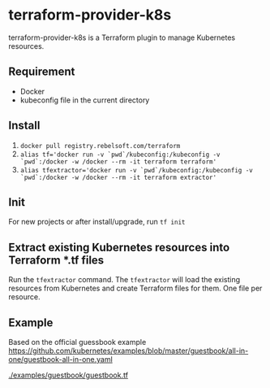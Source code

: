 # terraform-provider-k8s
terraform-provider-k8s is a Terraform plugin to manage Kubernetes resources.

## Requirement
 - Docker
 - kubeconfig file in the current directory
 
## Install
1. ```docker pull registry.rebelsoft.com/terraform```
2. ```alias tf='docker run -v `pwd`/kubeconfig:/kubeconfig -v `pwd`:/docker -w /docker --rm -it terraform terraform'```
3. ```alias tfextractor='docker run -v `pwd`/kubeconfig:/kubeconfig -v `pwd`:/docker -w /docker --rm -it terraform extractor'```


## Init
For new projects or after install/upgrade, run ```tf init```

## Extract existing Kubernetes resources into Terraform *.tf files
Run the ```tfextractor``` command.  The ```tfextractor``` will load the existing resources from Kubernetes and create Terraform files for them.  One file per resource.

## Example
Based on the official guessbook example https://github.com/kubernetes/examples/blob/master/guestbook/all-in-one/guestbook-all-in-one.yaml

[./examples/guestbook/guestbook.tf](guestbook.tf)

